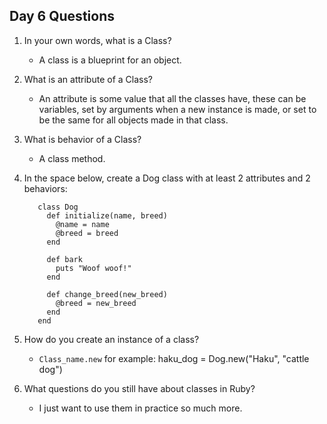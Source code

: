 ## Day 6 Questions

1. In your own words, what is a Class?

   * A class is a blueprint for an object.

1. What is an attribute of a Class?

   * An attribute is some value that all the classes have, these can be variables, set by arguments when a new instance is made, or set to be the same for all objects made in that class.

1. What is behavior of a Class?

   * A class method.  

1. In the space below, create a Dog class with at least 2 attributes and 2 behaviors:

   ```
      class Dog
        def initialize(name, breed)
          @name = name
          @breed = breed
        end

        def bark
          puts "Woof woof!"
        end

        def change_breed(new_breed)
          @breed = new_breed
        end
      end
      ```

1. How do you create an instance of a class?

   * `Class_name.new` for example: haku_dog = Dog.new("Haku", "cattle dog")

1. What questions do you still have about classes in Ruby?

   * I just want to use them in practice so much more.
